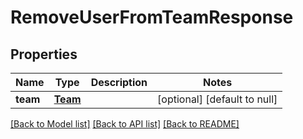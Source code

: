 # RemoveUserFromTeamResponse
## Properties

| Name | Type | Description | Notes |
|------------ | ------------- | ------------- | -------------|
| **team** | [**Team**](Team.md) |  | [optional] [default to null] |

[[Back to Model list]](../README.md#documentation-for-models) [[Back to API list]](../README.md#documentation-for-api-endpoints) [[Back to README]](../README.md)

